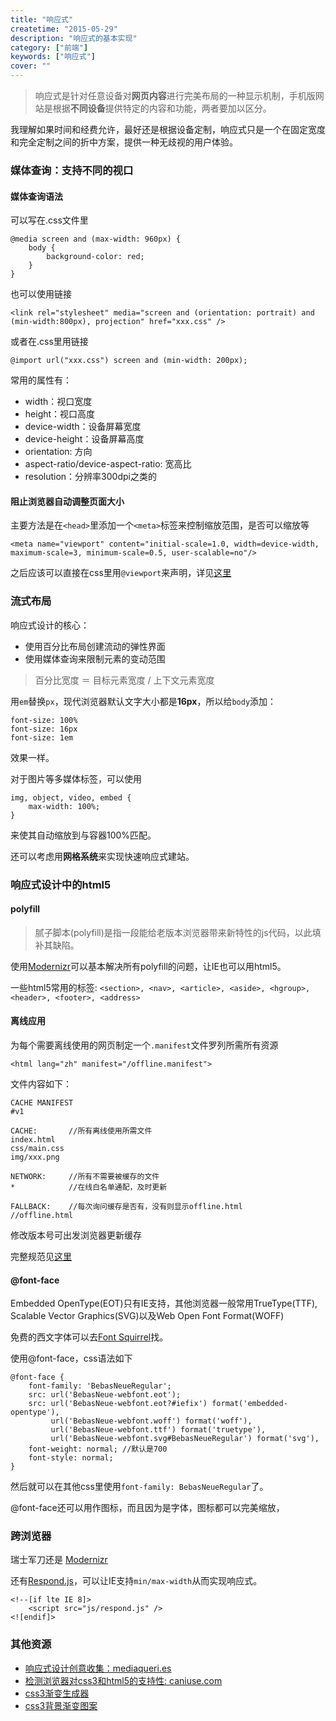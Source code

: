 ```yaml
---
title: "响应式"
createtime: "2015-05-29"
description: "响应式的基本实现"
category: ["前端"]
keywords: ["响应式"]
cover: ""
---
```


> 响应式是针对任意设备对**网页内容**进行完美布局的一种显示机制，手机版网站是根据**不同设备**提供特定的内容和功能，两者要加以区分。

我理解如果时间和经费允许，最好还是根据设备定制，响应式只是一个在固定宽度和完全定制之间的折中方案，提供一种无歧视的用户体验。

### 媒体查询：支持不同的视口
#### 媒体查询语法
可以写在.css文件里

    @media screen and (max-width: 960px) {
        body {
            background-color: red;
        }
    }


也可以使用链接

    <link rel="stylesheet" media="screen and (orientation: portrait) and (min-width:800px), projection" href="xxx.css" />

或者在.css里用链接

    @import url("xxx.css") screen and (min-width: 200px);
    
常用的属性有：
- width：视口宽度
- height：视口高度
- device-width：设备屏幕宽度
- device-height：设备屏幕高度
- orientation: 方向
- aspect-ratio/device-aspect-ratio: 宽高比
- resolution：分辨率300dpi之类的

#### 阻止浏览器自动调整页面大小
主要方法是在`<head>`里添加一个`<meta>`标签来控制缩放范围，是否可以缩放等

    <meta name="viewport" content="initial-scale=1.0, width=device-width, maximum-scale=3, minimum-scale=0.5, user-scalable=no"/>

之后应该可以直接在css里用`@viewport`来声明，详见[这里](http://dev.w3.org/csswg/css-device-adapt/)

### 流式布局
响应式设计的核心：
- 使用百分比布局创建流动的弹性界面
- 使用媒体查询来限制元素的变动范围

> 百分比宽度 ＝ 目标元素宽度 / 上下文元素宽度

用`em`替换`px`，现代浏览器默认文字大小都是**16px**，所以给`body`添加：
 
    font-size: 100%
    font-size: 16px
    font-size: 1em

效果一样。

对于图片等多媒体标签，可以使用

    img, object, video, embed {
        max-width: 100%;
    }

来使其自动缩放到与容器100%匹配。

还可以考虑用**网格系统**来实现快速响应式建站。

### 响应式设计中的html5
#### polyfill
> 腻子脚本(polyfill)是指一段能给老版本浏览器带来新特性的js代码，以此填补其缺陷。

使用[Modernizr](http://www.modernizr.com)可以基本解决所有polyfill的问题，让IE也可以用html5。

一些html5常用的标签: `<section>, <nav>, <article>, <aside>, <hgroup>, <header>, <footer>, <address>`

#### 离线应用
为每个需要离线使用的网页制定一个`.manifest`文件罗列所需所有资源

    <html lang="zh" manifest="/offline.manifest">

文件内容如下：

    CACHE MANIFEST
    #v1

    CACHE:       //所有离线使用所需文件
    index.html
    css/main.css
    img/xxx.png
    
    NETWORK:     //所有不需要被缓存的文件
    *            //在线白名单通配，及时更新

    FALLBACK:    //每次询问缓存是否有，没有则显示offline.html
    //offline.html

修改版本号可出发浏览器更新缓存

完整规范见[这里](http://www.w3.org/html/wg/drafts/html/master/browsers.html#offline)

#### @font-face
Embedded OpenType(EOT)只有IE支持，其他浏览器一般常用TrueType(TTF), Scalable Vector Graphics(SVG)以及Web Open Font Format(WOFF)

免费的西文字体可以去[Font Squirrel](http://www.fontsquirrel.com)找。

使用@font-face，css语法如下

    @font-face {
        font-family: 'BebasNeueRegular';
        src: url('BebasNeue-webfont.eot');
        src: url('BebasNeue-webfont.eot?#iefix') format('embedded-opentype'),
             url('BebasNeue-webfont.woff') format('woff'),
             url('BebasNeue-webfont.ttf') format('truetype'),
             url('BebasNeue-webfont.svg#BebasNeueRegular') format('svg'),
        font-weight: normal; //默认是700
        font-style: normal;
    }

然后就可以在其他css里使用`font-family: BebasNeueRegular`了。

@font-face还可以用作图标，而且因为是字体，图标都可以完美缩放，

### 跨浏览器
瑞士军刀还是 [Modernizr](http://www.modernizr.com/)

还有[Respond.js](https://github.com/scottjehl/Respond)，可以让IE支持`min/max-width`从而实现响应式。

    <!--[if lte IE 8]>
        <script src="js/respond.js" />
    <![endif]>

### 其他资源
- [响应式设计创意收集：mediaqueri.es](http://mediaqueri.es)
- [检测浏览器对css3和html5的支持性: caniuse.com](http://www.caniuse.com)
- [css3渐变生成器](http://www.colorzilla.com/gradient-editor/)
- [css3背景渐变图案](http://lea.verou.me/css3patterns/)
